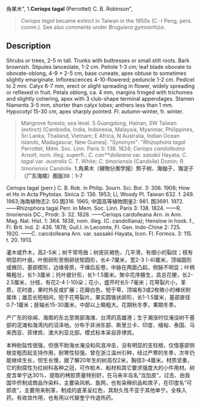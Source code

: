 角果木",
1.**Ceriops tagal** (Perrottet) C. B. Robinson",

> *Ceriops tagal* became extinct in Taiwan in the 1950s (C.-I Peng, pers. comm.). See also comments under *Bruguiera gymnorhiza*.

## Description
Shrubs or trees, 2-5 m tall. Trunks with buttresses or small stilt roots. Bark brownish. Stipules lanceolate, 1-2 cm. Petiole 1-3 cm; leaf blade obovate to obovate-oblong, 4-9 × 2-5 cm, base cuneate, apex obtuse to sometimes slightly emarginate. Inflorescences 4-10-flowered; peduncle 1-2 cm. Pedicel to 2 mm. Calyx 6-7 mm, erect or slight spreading in flower, widely spreading or reflexed in fruit. Petals oblong, ca. 4 mm, margins fringed with trichomes and slightly cohering, apex with 3 club-shape terminal appendages. Stamen filaments 3-5 mm, shorter than calyx lobes; anthers less than 1 mm. Hypocotyl 15-30 cm, apex sharply pointed. Fl. autumn-winter, fr. winter.

> Mangrove forests; sea level. S Guangdong, Hainan, SW Taiwan (extinct) [Cambodia, India, Indonesia, Malaysia, Myanmar, Philippines, Sri Lanka, Thailand, Vietnam; E Africa, N Australia, Indian Ocean islands, Madagascar, New Guinea].
  "Synonym": "*Rhizophora tagal* Perrottet, Mém. Soc. Linn. Paris 3: 138. 1824; *Ceriops candolleana* Arnott, nom. illeg. superfl.; *C. can**dolleana* var. *sasakii* Hayata; *C. tagal* var. *australis* C. T. White; *C. timoriensis* (Candolle) Domin; *R. timoriensis* Candolle.
**1.角果木（植物分类学报）剪子树、海枷子、海淀子（广东海南）图版36：1-7**

Ceriops tagal (perr.) C. B. Rob. in Philip. 3ourn. Sci. Bot. 3: 306. 1908; How et Ho in Acta Phytotax. Sinica 2: 136. 1953; Li, Woody Pl. Taiwan 632. f. 249. 1963;海南植物志2: 50.图316. 1965; 中国高等植物图鉴2: 981. 图3691. 1972. ——Rhizophora tagal Perr. in Mem. Soc. Linn. Paris 3: 138. 1824. ——R. tinoriensis DC., Prodr. 3: 32. 1828. ——Ceriops cardolleana Arn. in Ann. Mag. Nat. Hist. 1: 364. 1838, nom. illeg. (C. candolliana); Henslow in hook. f., Fl. Brit. Ind. 2: 436. 1878; Guil.l. in Lecomte, FI. Gen. Indo-Chine 2: 725. 1920. ——C. carcdolleana Arn. var. sassakii Hayata, Icon. Fl. Formos. 3: 115. t. 20. 1913.

灌木或乔木，高2-5米；树干常弯曲；树皮灰褐色，几平滑，有细小的裂纹；枝有明显的叶痕。叶倒卵形至倒卵状矩圆形，长4-7厘米，宽2-3 (-4)厘米，顶端圆形或微凹，基部楔形，边缘骨质，干燥后反卷，中脉在两面凸起，侧脉不明显；叶柄略粗壮，长1-3厘米；托叶披针形，长1-1.5厘米。聚伞花序腋生，具总花梗，长2-2.5厘米，分枝，有花2-4 (-10)朵；花小，盛开时长5-7毫米；花萼裂片小，革质，花时直，果时外反或扩展；花瓣白色，短于萼，顶端有3或2枚微小的棒状附属体；雄蕊长短相间，短于花萼裂片。果实圆锥状卵形，长1-1.5厘米，基部直径0.7-1厘米；胚轴长15-30厘米，中部以上略粗大。花期秋冬季，果期冬季。

产广东的徐闻、海南的东北至南部海滩、台湾的高雄港；生于潮涨时仅淹没树干基部的泥滩和海湾内的沼泽地。分布于非洲东部、斯里兰卡、印度、缅甸、泰国、马来西亚、菲律宾、澳大利亚北部。模式标本采自菲律宾。

本种耐盐性很强，但很不耐海水淹没和风浪冲击，没有明显的支柱根，仅借基部侧根变粗而起支持作用，耐寒性较强，曾在浙江温州引种，经过严寒的冬季，次年仍能继续生长，但生长慢，据了解20年生的树高仅2米，胸径3-4厘米。材质坚重，它的耐腐性为红树科各种之冠，可作桩木、船材和其它要求强度大的小件用材。树皮含单宁达30%，提取的栲胶质量特别好，在马来半岛名“当加皮”，过去、由我国华侨制成商品作染料，主要染风帆、鱼网，也有染棉织品和席子，在印度名“可郎皮”，主要用来制革，制成的底革呈红色，其耐久性不亚于其他单宁。全株入药，有收敛作用，也有用以代替奎宁作退热药。
